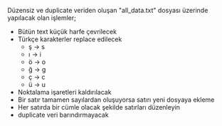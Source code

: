 Düzensiz ve duplicate veriden oluşan "all_data.txt" dosyası üzerinde yapılacak olan işlemler;

* Bütün text küçük harfe çevrilecek
* Türkçe karakterler replace edilecek
  - ş -> s 
  - ı -> i 
  - ö -> o 
  - ğ -> g 
  - ç -> c 
  - ü -> u 
* Noktalama işaretleri kaldırılacak
* Bir satır tamamen sayılardan oluşuyorsa satırı yeni dosyaya ekleme
* Her satırda bir cümle olacak şekilde satırları düzenleyin
* duplicate veri barındırmayacak